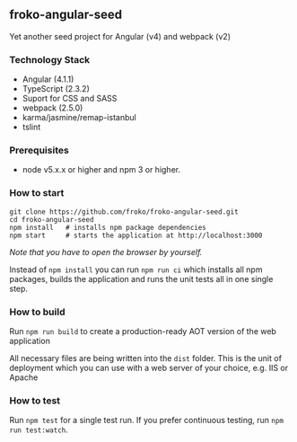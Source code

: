 ## froko-angular-seed ##
Yet another seed project for Angular (v4) and webpack (v2)

### Technology Stack ###
- Angular (4.1.1)
- TypeScript (2.3.2)
- Suport for CSS and SASS
- webpack (2.5.0)
- karma/jasmine/remap-istanbul
- tslint

### Prerequisites ###
- node v5.x.x or higher and npm 3 or higher.

### How to start ###

	git clone https://github.com/froko/froko-angular-seed.git
	cd froko-angular-seed
	npm install   # installs npm package dependencies
	npm start     # starts the application at http://localhost:3000

_Note that you have to open the browser by yourself._

Instead of `npm install` you can run `npm run ci` which installs all npm packages, builds the application and runs the unit tests all in one single step.

### How to build ###
Run `npm run build` to create a production-ready AOT version of the web application

All necessary files are being written into the `dist` folder. This is the unit of deployment which you can use with a web server of your choice, e.g. IIS or Apache

### How to test ###
Run `npm test` for a single test run. If you prefer continuous testing, run `npm run test:watch`.